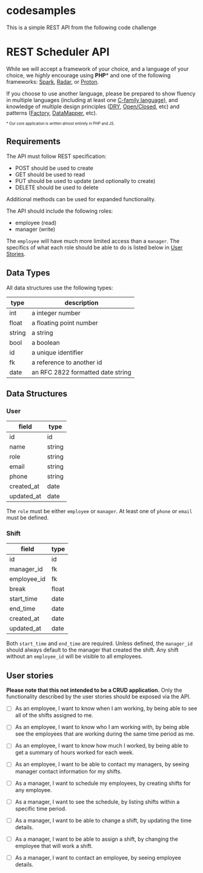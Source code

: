 # codesamples
This is a simple REST API from the following code challenge

# REST Scheduler API

While we will accept a framework of your choice, and a language of your choice, we _highly_ encourage using **PHP*** and one of the following frameworks: [Spark](https://github.com/sparkphp/Project), [Radar](https://github.com/radarphp/Radar.Project), or [Proton](https://github.com/alexbilbie/proton).

If you choose to use another language, please be prepared to show fluency in multiple languages (including at least one [C-family language](https://en.wikipedia.org/wiki/List_of_C-family_programming_languages)), and knowledge of multiple design principles ([DRY](https://en.wikipedia.org/wiki/Don%27t_repeat_yourself), [Open/Closed](https://en.wikipedia.org/wiki/Open/closed_principle), etc) and patterns ([Factory](https://en.wikipedia.org/wiki/Factory_method_pattern), [DataMapper](https://en.wikipedia.org/wiki/Data_mapper_pattern), etc).

<sub><sup>* Our core application is written almost entirely in PHP and JS.</sup></sub>

## Requirements

The API must follow REST specification:

- POST should be used to create
- GET should be used to read
- PUT should be used to update (and optionally to create)
- DELETE should be used to delete

Additional methods can be used for expanded functionality.

The API should include the following roles:

- employee (read)
- manager (write)

The `employee` will have much more limited access than a `manager`. The specifics of what each role should be able to do is listed below in [User Stories](#user-stories).

## Data Types

All data structures use the following types:

| type   | description |
| ------ | ----------- |
| int    | a integer number |
| float  | a floating point number |
| string | a string |
| bool   | a boolean |
| id     | a unique identifier |
| fk     | a reference to another id |
| date   | an RFC 2822 formatted date string |

## Data Structures

### User

| field       | type |
| ----------- | ---- |
| id          | id |
| name        | string |
| role        | string |
| email       | string |
| phone       | string |
| created_at  | date |
| updated_at  | date |

The `role` must be either `employee` or `manager`. At least one of `phone` or
`email` must be defined.

### Shift

| field       | type |
| ----------- | ---- |
| id          | id |
| manager_id  | fk |
| employee_id | fk |
| break       | float |
| start_time  | date |
| end_time    | date |
| created_at  | date |
| updated_at  | date |

Both `start_time` and `end_time` are required. Unless defined, the `manager_id`
should always default to the manager that created the shift. Any shift without
an `employee_id` will be visible to all employees.

## User stories

**Please note that this not intended to be a CRUD application.** Only the functionality described by the user stories should be exposed via the API.

- [ ] As an employee, I want to know when I am working, by being able to see all of the shifts assigned to me.
- [ ] As an employee, I want to know who I am working with, by being able see the employees that are working during the same time period as me.
- [ ] As an employee, I want to know how much I worked, by being able to get a summary of hours worked for each week.
- [ ] As an employee, I want to be able to contact my managers, by seeing manager contact information for my shifts.

- [ ] As a manager, I want to schedule my employees, by creating shifts for any employee.
- [ ] As a manager, I want to see the schedule, by listing shifts within a specific time period.
- [ ] As a manager, I want to be able to change a shift, by updating the time details.
- [ ] As a manager, I want to be able to assign a shift, by changing the employee that will work a shift.
- [ ] As a manager, I want to contact an employee, by seeing employee details.
